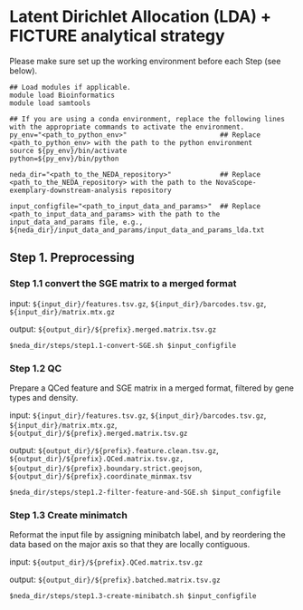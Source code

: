 # Latent Dirichlet Allocation (LDA) + FICTURE analytical strategy

Please make sure set up the working environment before each Step (see below).
```
## Load modules if applicable.
module load Bioinformatics
module load samtools

## If you are using a conda environment, replace the following lines with the appropriate commands to activate the environment.
py_env="<path_to_python_env>"                       ## Replace <path_to_python_env> with the path to the python environment
source ${py_env}/bin/activate
python=${py_env}/bin/python

neda_dir="<path_to_the_NEDA_repository>"            ## Replace <path_to_the_NEDA_repository> with the path to the NovaScope-exemplary-downstream-analysis repository

input_configfile="<path_to_input_data_and_params>"  ## Replace <path_to_input_data_and_params> with the path to the input_data_and_params file, e.g., ${neda_dir}/input_data_and_params/input_data_and_params_lda.txt
```

## Step 1. Preprocessing

### Step 1.1 convert the SGE matrix to a merged format

input:  `${input_dir}/features.tsv.gz`, `${input_dir}/barcodes.tsv.gz`, `${input_dir}/matrix.mtx.gz`

output: `${output_dir}/${prefix}.merged.matrix.tsv.gz`

```
$neda_dir/steps/step1.1-convert-SGE.sh $input_configfile
```

### Step 1.2 QC
Prepare a QCed feature and SGE matrix in a merged format, filtered by gene types and density.

input: `${input_dir}/features.tsv.gz`, `${input_dir}/barcodes.tsv.gz`, `${input_dir}/matrix.mtx.gz`, `${output_dir}/${prefix}.merged.matrix.tsv.gz`

output: `${output_dir}/${prefix}.feature.clean.tsv.gz`, `${output_dir}/${prefix}.QCed.matrix.tsv.gz,` `${output_dir}/${prefix}.boundary.strict.geojson`, `${output_dir}/${prefix}.coordinate_minmax.tsv`

```
$neda_dir/steps/step1.2-filter-feature-and-SGE.sh $input_configfile
```

### Step 1.3 Create minimatch
Reformat the input file by assigning minibatch label, and by reordering the data based on the major axis so that they are locally contiguous.

input: `${output_dir}/${prefix}.QCed.matrix.tsv.gz`

output: `${output_dir}/${prefix}.batched.matrix.tsv.gz`

```
$neda_dir/steps/step1.3-create-minibatch.sh $input_configfile
```

